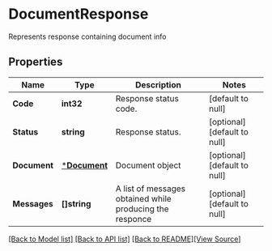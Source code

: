 # DocumentResponse
Represents response containing document info

## Properties
Name | Type | Description | Notes
------------ | ------------- | ------------- | -------------
**Code** | **int32** | Response status code. | [default to null]
**Status** | **string** | Response status. | [optional] [default to null]
**Document** | [***Document**](Document.md) | Document object | [optional] [default to null]
**Messages** | **[]string** | A list of messages obtained while producing the responce | [optional] [default to null]

[[Back to Model list]](../README.md#documentation-for-models) [[Back to API list]](../README.md#documentation-for-api-endpoints) [[Back to README]](../README.md)[[View Source]](../document_response.go)


